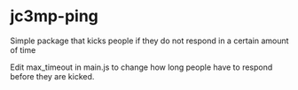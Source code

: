 # jc3mp-ping
Simple package that kicks people if they do not respond in a certain amount of time

Edit max_timeout in main.js to change how long people have to respond before they are kicked.
